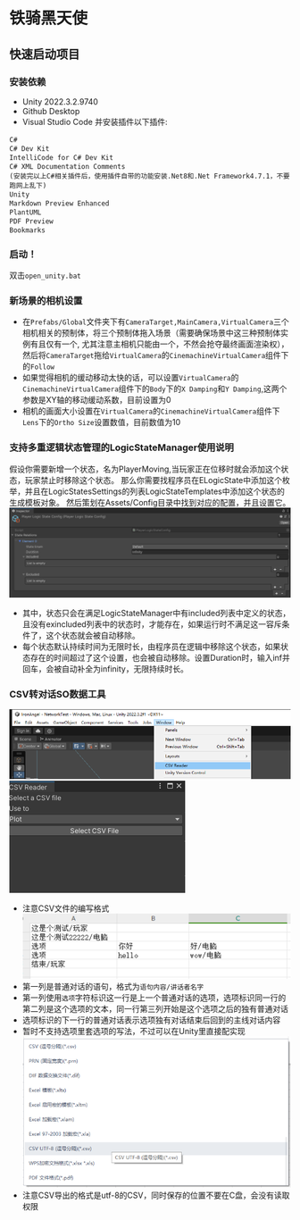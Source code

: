 # 铁骑黑天使
## 快速启动项目
### 安装依赖
- Unity 2022.3.2.9740
- Github Desktop
- Visual Studio Code 并安装插件以下插件:
```
C#
C# Dev Kit
IntelliCode for C# Dev Kit
C# XML Documentation Comments
(安装完以上C#相关插件后，使用插件自带的功能安装.Net8和.Net Framework4.7.1，不要跑网上乱下)
Unity
Markdown Preview Enhanced
PlantUML
PDF Preview
Bookmarks
```
### 启动！
双击`open_unity.bat`

### 新场景的相机设置
- 在```Prefabs/Global```文件夹下有```CameraTarget,MainCamera,VirtualCamera```三个相机相关的预制体，将三个预制体拖入场景（需要确保场景中这三种预制体实例有且仅有一个, 尤其注意主相机只能由一个，不然会抢夺最终画面渲染权），然后将```CameraTarget```拖给```VirtualCamera```的```CinemachineVirtualCamera```组件下的```Follow```
- 如果觉得相机的缓动移动太快的话，可以设置```VirtualCamera```的```CinemachineVirtualCamera```组件下的```Body```下的```X Damping```和```Y Damping```,这两个参数是XY轴的移动缓动系数，目前设置为0
- 相机的画面大小设置在```VirtualCamera```的```CinemachineVirtualCamera```组件下```Lens```下的```Ortho Size```设置数值，目前数值为10


### 支持多重逻辑状态管理的LogicStateManager使用说明
假设你需要新增一个状态，名为PlayerMoving,当玩家正在位移时就会添加这个状态，玩家禁止时移除这个状态。
那么你需要找程序员在ELogicState中添加这个枚举，并且在LogicStatesSettings的列表LogicStateTemplates中添加这个状态的生成模板对象。
然后策划在Assets/Config目录中找到对应的配置，并且设置它。
![状态设置](./illustraction/状态设置.png)
- 其中，状态只会在满足LogicStateManager中有included列表中定义的状态，且没有exincluded列表中的状态时，才能存在，如果运行时不满足这一容斥条件了，这个状态就会被自动移除。
- 每个状态默认持续时间为无限时长，由程序员在逻辑中移除这个状态，如果状态存在的时间超过了这个设置，也会被自动移除。设置Duration时，输入inf并回车，会被自动补全为infinity，无限持续时长。


### CSV转对话SO数据工具
![1](./illustraction/对话CSV工具_0.png)
![2](./illustraction/对话CSV工具_1.png)
- 注意CSV文件的编写格式
![3](./illustraction/对话CSV工具_2.png)
- 第一列是普通对话的语句，格式为```语句内容/讲话者名字```
- 第一列使用```选项```字符标识这一行是上一个普通对话的选项，选项标识同一行的第二列是这个选项的文本，同一行第三列开始是这个选项之后的独有普通对话
- 选项标识的下一行的普通对话表示选项独有对话结束后回到的主线对话内容
- 暂时不支持选项里套选项的写法，不过可以在Unity里直接配实现
![3](./illustraction/对话CSV工具_3.png)
- 注意CSV导出的格式是utf-8的CSV，同时保存的位置不要在C盘，会没有读取权限
